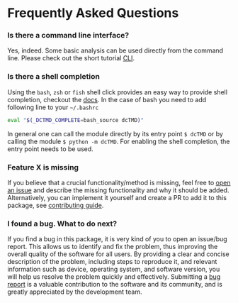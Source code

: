 # Frequently Asked Questions

### Is there a command line interface?
Yes, indeed. Some basic analysis can be used directly from the command line. Please check out the short tutorial [CLI](../tutorials/CLI).

### Is there a shell completion
Using the `bash`, `zsh` or `fish` shell click provides an easy way to provide shell completion, checkout the [docs](https://click.palletsprojects.com/en/8.1.x/shell-completion).  In the case of bash you need to add following line to your `~/.bashrc`
```bash
eval "$(_DCTMD_COMPLETE=bash_source dcTMD)"
```
In general one can call the module directly by its entry point `$ dcTMD` or by calling the module `$ python -m dcTMD`. For enabling the shell completion, the entry point needs to be used.

### Feature X is missing
If you believe that a crucial functionality/method is missing, feel free to [open an issue](https://github.com/moldyn/dcTMD/issues) and describe the missing functionality and why it should be added. Alternatively, you can implement it yourself and create a PR to add it to this package, see [contributing guide](../contributing).


### I found a bug. What to do next?
If you find a bug in this package, it is very kind of you to open an issue/bug report. This allows us to identify and fix the problem, thus improving the overall quality of the software for all users. By providing a clear and concise description of the problem, including steps to reproduce it, and relevant information such as device, operating system, and software version, you will help us resolve the problem quickly and effectively. Submitting a [bug report](https://github.com/moldyn/dcTMD/issues) is a valuable contribution to the software and its community, and is greatly appreciated by the development team.
